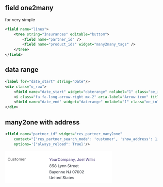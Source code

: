 
## field one2many
for very simple

```xml
<field name="lines">
    <tree string="Insurances" editable="buttom">
        <field name="partner_id" />
        <field name="product_ids" widget="many2many_tags" />
    </tree>
</field>
```

## data range
```xml
<label for="date_start" string="Date"/>
<div class="o_row">
    <field name="date_start" widget="daterange" nolabel="1" class="oe_inline" options="{'related_end_date': 'date_end'}"/>
    <i class="fa fa-long-arrow-right mx-2" aria-label="Arrow icon" title="Arrow"/>
    <field name="date_end" widget="daterange" nolabel="1" class="oe_inline" options="{'related_start_date': 'date_start'}"/>
</div>
```

## many2one with address

```xml
<field name="partner_id" widget="res_partner_many2one"
    context="{'res_partner_search_mode': 'customer', 'show_address': 1, 'show_vat': True}"
    options='{"always_reload": True}'/>
```
![](/assets/widget_res_partner_many2one.png)